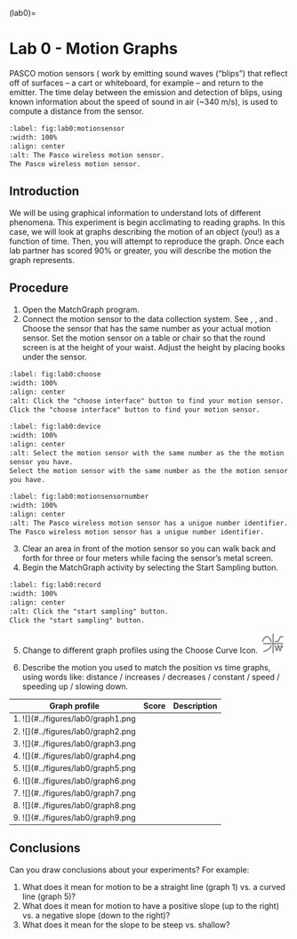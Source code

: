 (lab0)=
# Lab 0 - Motion Graphs

PASCO motion sensors ([](#fig:lab0:motionsensor) work by emitting sound waves (“blips”) that reflect off of surfaces – a cart or whiteboard, for example – and return to the emitter. The time delay between the emission and detection of blips, using known information about the speed of sound in air (~340 m/s), is used to compute a distance from the sensor.
```{figure} ../figures/lab0/motion_sensor.png
:label: fig:lab0:motionsensor
:width: 100%
:align: center
:alt: The Pasco wireless motion sensor.
The Pasco wireless motion sensor.
```

## Introduction

We will be using graphical information to understand lots of different phenomena. This experiment is begin acclimating to reading graphs. In this case, we will look at graphs describing the motion of an object (you!) as a function of time. Then, you will attempt to reproduce the graph. Once each lab partner has scored 90% or greater, you will describe the motion the graph represents.

## Procedure
1. Open the MatchGraph program. 
2. Connect the motion sensor to the data collection system. See [](#fig:lab0:choose), [](#fig:lab0:device), and [](#fig:lab0:motionsensornumber). Choose the sensor that has the same number as your actual motion sensor. Set the motion sensor on a table or chair so that the round screen is at the height of your waist. Adjust the height by placing books under the sensor.

```{figure} ../figures/lab0/choose_sensor.png
:label: fig:lab0:choose
:width: 100%
:align: center
:alt: Click the "choose interface" button to find your motion sensor.
Click the "choose interface" button to find your motion sensor.
```

```{figure} ../figures/lab0/device_list.png
:label: fig:lab0:device
:width: 100%
:align: center
:alt: Select the motion sensor with the same number as the the motion sensor you have.
Select the motion sensor with the same number as the the motion sensor you have.
```

```{figure} ../figures/lab0/motion_sensor_number.png
:label: fig:lab0:motionsensornumber
:width: 100%
:align: center
:alt: The Pasco wireless motion sensor has a unigue number identifier.
The Pasco wireless motion sensor has a unigue number identifier.
```

3. Clear an area in front of the motion sensor so you can walk back and forth for three or four meters while facing the sensor’s metal screen.
4. Begin the MatchGraph activity by selecting the Start Sampling button.   

```{figure} ../figures/lab0/record_button.png
:label: fig:lab0:record
:width: 100%
:align: center
:alt: Click the "start sampling" button.
Click the "start sampling" button.
```

5. Change to different graph profiles using the Choose Curve Icon. 
![choose different graphs](../figures/lab0/graphs.png)

6. Describe the motion you used to match the position vs time graphs, using words like: distance / increases / decreases / constant / speed / speeding up / slowing down.

|    Graph profile                 | Score   | Description |
|----------------------------------|---------|-------------|
|1. ![](#../figures/lab0/graph1.png|         |             |
|2. ![](#../figures/lab0/graph2.png|         |             |
|3. ![](#../figures/lab0/graph3.png|         |             |
|4. ![](#../figures/lab0/graph4.png|         |             |
|5. ![](#../figures/lab0/graph5.png|         |             |
|6. ![](#../figures/lab0/graph6.png|         |             |
|7. ![](#../figures/lab0/graph7.png|         |             |
|8. ![](#../figures/lab0/graph8.png|         |             |
|9. ![](#../figures/lab0/graph9.png|         |             |

## Conclusions

Can you draw conclusions about your experiments? For example:
1. What does it mean for motion to be a straight line (graph 1) vs. a curved line (graph 5)?
2. What does it mean for motion to have a positive slope (up to the right) vs. a negative slope (down to the right)?
3. What does it mean for the slope to be steep vs. shallow?
